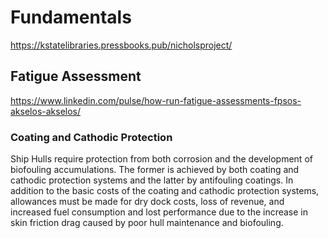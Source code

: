 # Fundamentals

<https://kstatelibraries.pressbooks.pub/nicholsproject/>


## Fatigue Assessment

<https://www.linkedin.com/pulse/how-run-fatigue-assessments-fpsos-akselos-akselos/>

### Coating and Cathodic Protection

Ship Hulls require protection from both corrosion and the development of biofouling accumulations. The former is achieved by both coating and cathodic protection systems and the latter by antifouling coatings. In addition to the basic costs of the coating and cathodic protection systems, allowances must be made for dry dock costs, loss of revenue, and increased fuel consumption and lost performance due to the increase in skin friction drag caused by poor hull maintenance and biofouling.

